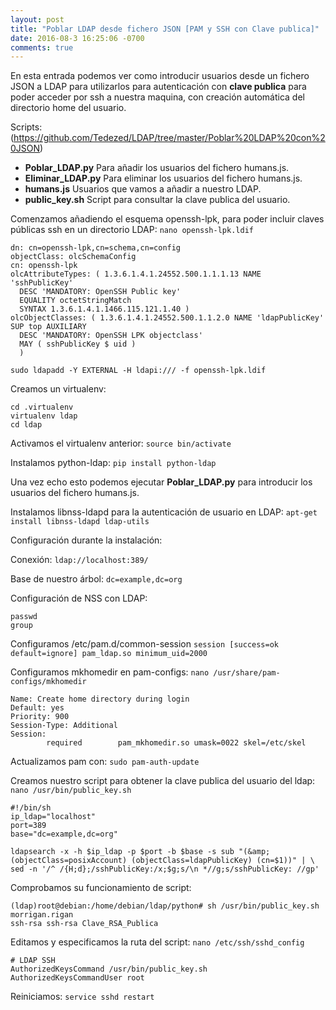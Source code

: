```yaml
---
layout: post
title: "Poblar LDAP desde fichero JSON [PAM y SSH con Clave publica]"
date: 2016-08-3 16:25:06 -0700
comments: true
---
```


En esta entrada podemos ver como introducir usuarios desde un fichero JSON a LDAP para utilizarlos para autenticación con **clave publica** para poder acceder por ssh a nuestra maquina, con creación automática del directorio home del usuario.

Scripts: (https://github.com/Tedezed/LDAP/tree/master/Poblar%20LDAP%20con%20JSON)

- **Poblar_LDAP.py** Para añadir los usuarios del fichero humans.js.
- **Eliminar_LDAP.py** Para eliminar los usuarios del fichero humans.js.
- **humans.js** Usuarios que vamos a añadir a nuestro LDAP.
- **public_key.sh** Script para consultar la clave publica del usuario.

Comenzamos añadiendo el esquema openssh-lpk, para poder incluir claves públicas ssh en un directorio LDAP:
```nano openssh-lpk.ldif```
```
dn: cn=openssh-lpk,cn=schema,cn=config
objectClass: olcSchemaConfig
cn: openssh-lpk
olcAttributeTypes: ( 1.3.6.1.4.1.24552.500.1.1.1.13 NAME 'sshPublicKey'
  DESC 'MANDATORY: OpenSSH Public key'
  EQUALITY octetStringMatch
  SYNTAX 1.3.6.1.4.1.1466.115.121.1.40 )
olcObjectClasses: ( 1.3.6.1.4.1.24552.500.1.1.2.0 NAME 'ldapPublicKey' SUP top AUXILIARY
  DESC 'MANDATORY: OpenSSH LPK objectclass'
  MAY ( sshPublicKey $ uid )
  )
```
```sudo ldapadd -Y EXTERNAL -H ldapi:/// -f openssh-lpk.ldif```

Creamos un virtualenv:
```
cd .virtualenv
virtualenv ldap
cd ldap
```

Activamos el virtualenv anterior:
```source bin/activate```

Instalamos python-ldap:
```pip install python-ldap```

Una vez echo esto podemos ejecutar **Poblar_LDAP.py** para introducir los usuarios del fichero humans.js.

Instalamos libnss-ldapd para la autenticación de usuario en LDAP:
```apt-get install libnss-ldapd ldap-utils```

Configuración durante la instalación:

Conexión:
```ldap://localhost:389/```

Base de nuestro árbol:
```dc=example,dc=org```

Configuración de NSS con LDAP:
```
passwd
group
```

Configuramos /etc/pam.d/common-session
```session [success=ok default=ignore] pam_ldap.so minimum_uid=2000```


Configuramos mkhomedir en pam-configs:
```nano /usr/share/pam-configs/mkhomedir```
```
Name: Create home directory during login
Default: yes
Priority: 900
Session-Type: Additional
Session:
        required        pam_mkhomedir.so umask=0022 skel=/etc/skel
```

Actualizamos pam con:
```sudo pam-auth-update```

Creamos nuestro script para obtener la clave publica del usuario del ldap:
```nano /usr/bin/public_key.sh```
```
#!/bin/sh
ip_ldap="localhost"
port=389
base="dc=example,dc=org"

ldapsearch -x -h $ip_ldap -p $port -b $base -s sub "(&amp;(objectClass=posixAccount) (objectClass=ldapPublicKey) (cn=$1))" | \
sed -n '/^ /{H;d};/sshPublicKey:/x;$g;s/\n *//g;s/sshPublicKey: //gp'
```

Comprobamos su funcionamiento de script:
```
(ldap)root@debian:/home/debian/ldap/python# sh /usr/bin/public_key.sh morrigan.rigan
ssh-rsa ssh-rsa Clave_RSA_Publica
```
Editamos y especificamos la ruta del script:
```nano /etc/ssh/sshd_config```
```
# LDAP SSH
AuthorizedKeysCommand /usr/bin/public_key.sh
AuthorizedKeysCommandUser root
```

Reiniciamos:
```service sshd restart```
